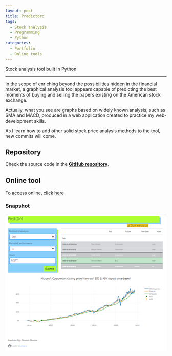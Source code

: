 ```yaml
---
layout: post
title: Predictord
tags:
  - Stock analysis
  - Programming
  - Python
categories:
  - Portfolio
  - Online tools
---
```


Stock analysis tool built in Python

---

In the scope of enriching beyond the possibilities hidden in the financial market, a graphical analysis tool appears capable of predicting the best moments of buying and selling the papers existing on the American stock exchange.

Actually, what you see are graphs based on widely known analysis, such as SMA and MACD, produced in a web application created to practice my web-development skills.

As I learn how to add other solid stock price analysis methods to the tool, new commits will come.

## Repository
Check the source code in the [**GitHub repository**](https://github.com/eduardomessias/predictord).

## Online tool
To access online, click [here](https://predictord.azurewebsites.net/)

### Snapshot
![](https://raw.githubusercontent.com/eduardomessias/predictord/main/snapshots/snapshot.png)
